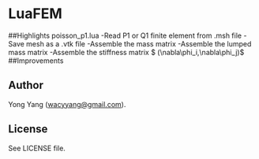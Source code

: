 # LuaFEM

##Highlights
poisson_p1.lua
 -Read P1 or Q1 finite element from .msh file
 -Save mesh as a .vtk file
 -Assemble the mass matrix
 -Assemble the lumped mass matrix
 -Assemble the stiffness matrix $ (\nabla\phi_i,\nabla\phi_j)$
##Improvements


## Author

Yong Yang (wacyyang@gmail.com).

## License

See LICENSE file.

